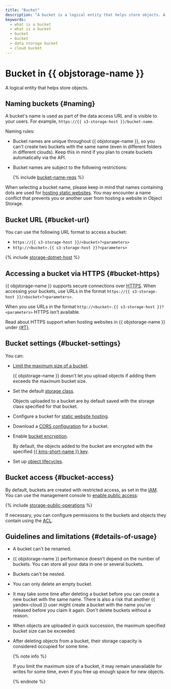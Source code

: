 ```yaml
---
title: "Bucket"
description: "A bucket is a logical entity that helps store objects. A bucket name is used as part of URL to access data. Bucket names are unique throughout Object Storage, meaning that you can't create two buckets with the same name (even in different folders in different clouds). Keep this in mind if you plan to create buckets automatically via the API."
keywords:
  - what is a bucket
  - what is a bucket
  - bucket
  - bucket
  - data storage bucket
  - cloud bucket
---
```


# Bucket in {{ objstorage-name }}

A logical entity that helps store objects.

## Naming buckets {#naming}

A bucket's name is used as part of the data access URL and is visible to your users. For example, `https://{{ s3-storage-host }}/bucket-name`.

Naming rules:

- Bucket names are unique throughout {{ objstorage-name }}, so you can't create two buckets with the same name (even in different folders in different clouds). Keep this in mind if you plan to create buckets automatically via the API.
- Bucket names are subject to the following restrictions:

   {% include [bucket-name-reqs](../../_includes/bucket-name-reqs.md) %}

When selecting a bucket name, please keep in mind that names containing dots are used for [hosting static websites](hosting.md). You may encounter a name conflict that prevents you or another user from hosting a website in Object Storage.

## Bucket URL {#bucket-url}

You can use the following URL format to access a bucket:

- `https://{{ s3-storage-host }}/<bucket>?<parameters>`
- `http://<bucket>.{{ s3-storage-host }}?<parameters>`

{% include [storage-dotnet-host](../_includes_service/storage-dotnet-host.md) %}

## Accessing a bucket via HTTPS {#bucket-https}

{{ objstorage-name }} supports secure connections over [HTTPS](https://en.wikipedia.org/wiki/HTTPS). When accessing your buckets, use URLs in the format `https://{{ s3-storage-host }}/<bucket>?<parameters>`.

When you use URLs in the format `http://<bucket>.{{ s3-storage-host }}?<parameters>` HTTPS isn't available.

Read about HTTPS support when hosting websites in {{ objstorage-name }} under [{#T}](hosting.md).

## Bucket settings {#bucket-settings}

You can:

- [Limit the maximum size of a bucket](../operations/buckets/limit-max-volume.md).

   {{ objstorage-name }} doesn't let you upload objects if adding them exceeds the maximum bucket size.

- Set the default [storage class](storage-class.md).

   Objects uploaded to a bucket are by default saved with the storage class specified for that bucket.

- Configure a bucket for [static website hosting](hosting.md).
- Download a [CORS configuration](cors.md) for a bucket.
- Enable [bucket encryption](../operations/buckets/encrypt.md).

   By default, the objects added to the bucket are encrypted with the specified [{{ kms-short-name }} key](../../kms/concepts/key.md).

- Set up [object lifecycles](lifecycles.md).

## Bucket access {#bucket-access}

By default, buckets are created with restricted access, as set in the [IAM](../../iam/concepts/index.md). You can use the management console to [enable public access](../operations/buckets/bucket-availability.md):

{% include [storage-public-operations](../_includes_service/storage-public-operations.md) %}

If necessary, you can configure permissions to the buckets and objects they contain using the [ACL](acl.md).

## Guidelines and limitations {#details-of-usage}

- A bucket can't be renamed.
- {{ objstorage-name }} performance doesn't depend on the number of buckets. You can store all your data in one or several buckets.
- Buckets can't be nested.
- You can only delete an empty bucket.
- It may take some time after deleting a bucket before you can create a new bucket with the same name. There is also a risk that another {{ yandex-cloud }} user might create a bucket with the name you've released before you claim it again. Don't delete buckets without a reason.
- When objects are uploaded in quick succession, the maximum specified bucket size can be exceeded.
- After deleting objects from a bucket, their storage capacity is considered occupied for some time.

   {% note info %}

   If you limit the maximum size of a bucket, it may remain unavailable for writes for some time, even if you free up enough space for new objects.

   {% endnote %}
